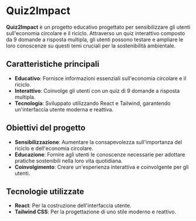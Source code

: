 # Quiz2Impact

**Quiz2Impact** è un progetto educativo progettato per sensibilizzare gli utenti sull'economia circolare e il riciclo. Attraverso un quiz interattivo composto da 9 domande a risposta multipla, gli utenti possono testare e ampliare le loro conoscenze su questi temi cruciali per la sostenibilità ambientale.

## Caratteristiche principali

- **Educativo**: Fornisce informazioni essenziali sull'economia circolare e il riciclo.
- **Interattivo**: Coinvolge gli utenti con un quiz di 9 domande a risposta multipla.
- **Tecnologia**: Sviluppato utilizzando React e Tailwind, garantendo un'interfaccia utente moderna e reattiva.

## Obiettivi del progetto

- **Sensibilizzazione**: Aumentare la consapevolezza sull'importanza del riciclo e dell'economia circolare.
- **Educazione**: Fornire agli utenti le conoscenze necessarie per adottare pratiche sostenibili nella loro vita quotidiana.
- **Coinvolgimento**: Creare un'esperienza interattiva e coinvolgente per gli utenti.

## Tecnologie utilizzate

- **React**: Per la costruzione dell'interfaccia utente.
- **Tailwind CSS**: Per la progettazione di uno stile moderno e reattivo.
